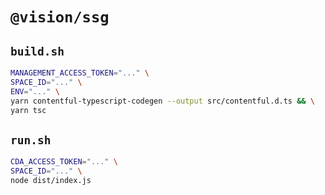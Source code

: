 # `@vision/ssg`

## `build.sh`

```bash
MANAGEMENT_ACCESS_TOKEN="..." \
SPACE_ID="..." \
ENV="..." \
yarn contentful-typescript-codegen --output src/contentful.d.ts && \
yarn tsc
```

## `run.sh`

```bash
CDA_ACCESS_TOKEN="..." \
SPACE_ID="..." \
node dist/index.js
```
